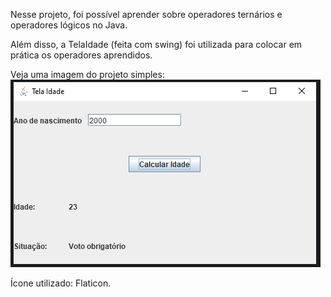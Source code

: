 Nesse projeto, foi possível aprender sobre operadores ternários e operadores lógicos no Java.

Além disso, a TelaIdade (feita com swing) foi utilizada para colocar em prática os operadores aprendidos.

Veja uma imagem do projeto simples:
![ImagemProjeto.PNG](ImagemProjeto.PNG)

Ícone utilizado: Flaticon.